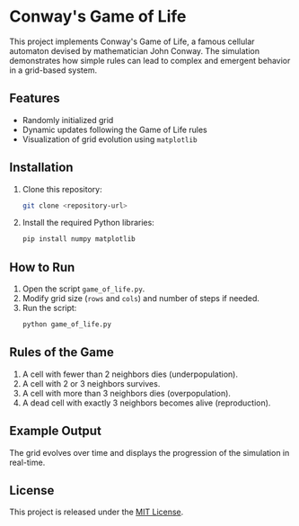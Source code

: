 

# Conway's Game of Life

This project implements Conway's Game of Life, a famous cellular automaton devised by mathematician John Conway. The simulation demonstrates how simple rules can lead to complex and emergent behavior in a grid-based system.  

## Features
- Randomly initialized grid
- Dynamic updates following the Game of Life rules
- Visualization of grid evolution using `matplotlib`  

## Installation
1. Clone this repository:  
   ```bash
   git clone <repository-url>
   ```
2. Install the required Python libraries:  
   ```bash
   pip install numpy matplotlib
   ```

## How to Run
1. Open the script `game_of_life.py`.
2. Modify grid size (`rows` and `cols`) and number of steps if needed.
3. Run the script:  
   ```bash
   python game_of_life.py
   ```

## Rules of the Game
1. A cell with fewer than 2 neighbors dies (underpopulation).  
2. A cell with 2 or 3 neighbors survives.  
3. A cell with more than 3 neighbors dies (overpopulation).  
4. A dead cell with exactly 3 neighbors becomes alive (reproduction).  

## Example Output
The grid evolves over time and displays the progression of the simulation in real-time.  

## License
This project is released under the [MIT License](LICENSE).  

